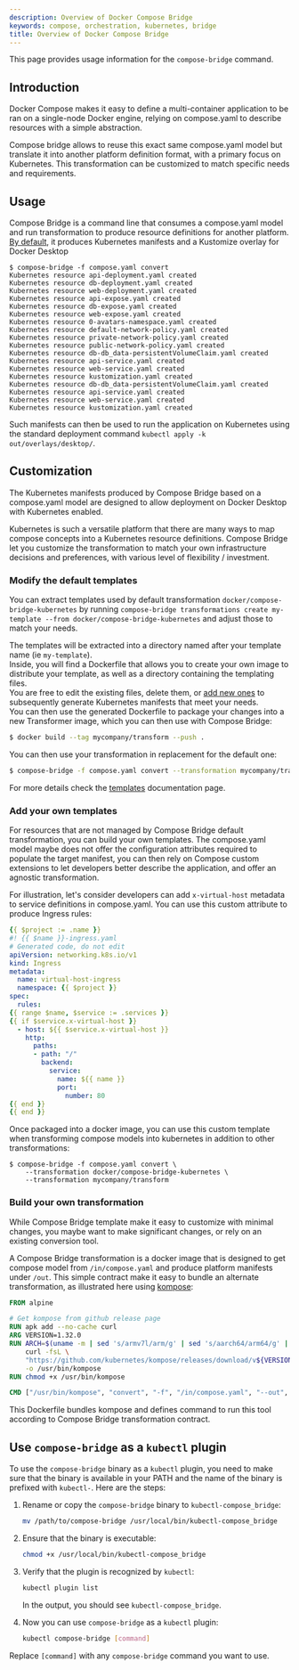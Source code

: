 ```yaml
---
description: Overview of Docker Compose Bridge
keywords: compose, orchestration, kubernetes, bridge
title: Overview of Docker Compose Bridge
---
```


This page provides usage information for the `compose-bridge` command.

## Introduction

Docker Compose makes it easy to define a multi-container application
to be ran on a single-node Docker engine, relying on compose.yaml to
describe resources with a simple abstraction.

Compose bridge allows to reuse this exact same compose.yaml model but
translate it into another platform definition format, with a primary
focus on Kubernetes. This transformation can be customized to match
specific needs and requirements.

## Usage

Compose Bridge is a command line that consumes a compose.yaml model 
and run transformation to produce resource definitions for another platform.
[By default](transformation.md), it produces Kubernetes manifests and a Kustomize overlay for Docker Desktop
```console
$ compose-bridge -f compose.yaml convert
Kubernetes resource api-deployment.yaml created
Kubernetes resource db-deployment.yaml created
Kubernetes resource web-deployment.yaml created
Kubernetes resource api-expose.yaml created
Kubernetes resource db-expose.yaml created
Kubernetes resource web-expose.yaml created
Kubernetes resource 0-avatars-namespace.yaml created
Kubernetes resource default-network-policy.yaml created
Kubernetes resource private-network-policy.yaml created
Kubernetes resource public-network-policy.yaml created
Kubernetes resource db-db_data-persistentVolumeClaim.yaml created
Kubernetes resource api-service.yaml created
Kubernetes resource web-service.yaml created
Kubernetes resource kustomization.yaml created
Kubernetes resource db-db_data-persistentVolumeClaim.yaml created
Kubernetes resource api-service.yaml created
Kubernetes resource web-service.yaml created
Kubernetes resource kustomization.yaml created
```

Such manifests can then be used to run the application on Kubernetes using
the standard deployment command `kubectl apply -k out/overlays/desktop/`.

## Customization

The Kubernetes manifests produced by Compose Bridge based on a compose.yaml
model are designed to allow deployment on Docker Desktop with Kubernetes enabled. 

Kubernetes is such a versatile platform that there are many ways
to map compose concepts into a Kubernetes resource definitions. Compose
Bridge let you customize the transformation to match your own infrastructure
decisions and preferences, with various level of flexibility / investment.


### Modify the default templates

You can extract templates used by default transformation `docker/compose-bridge-kubernetes`
by running `compose-bridge transformations create my-template --from docker/compose-bridge-kubernetes` 
and adjust those to match your needs.

The templates will be extracted into a directory named after your template name (ie `my-template`).  
Inside, you will find a Dockerfile that allows you to create your own image to distribute your template, as well as a directory containing the templating files.  
You are free to edit the existing files, delete them, or [add new ones](#add-your-own-templates) to subsequently generate Kubernetes manifests that meet your needs.  
You can then use the generated Dockerfile to package your changes into a new Transformer image, which you can then use with Compose Bridge:

```bash
$ docker build --tag mycompany/transform --push .
```

You can then use your transformation in replacement for the default one:
```bash
$ compose-bridge -f compose.yaml convert --transformation mycompany/transform 
```

For more details check the [templates](./templates.md) documentation page.

### Add your own templates

For resources that are not managed by Compose Bridge default transformation, 
you can build your own templates. The compose.yaml model maybe does not offer
the configuration attributes required to populate the target manifest, you can
then rely on Compose custom extensions to let developers better describe the
application, and offer an agnostic transformation.

For illustration, let's consider developers can add `x-virtual-host` metadata
to service definitions in compose.yaml. You can use this custom attribute
to produce Ingress rules:

```yaml
{{ $project := .name }}
#! {{ $name }}-ingress.yaml
# Generated code, do not edit
apiVersion: networking.k8s.io/v1
kind: Ingress
metadata:
  name: virtual-host-ingress
  namespace: {{ $project }}
spec:
  rules:  
{{ range $name, $service := .services }}
{{ if $service.x-virtual-host }}
  - host: ${{ $service.x-virtual-host }}
    http:
      paths:
      - path: "/"
        backend:
          service:
            name: ${{ name }}
            port:
              number: 80  
{{ end }}
{{ end }}
```

Once packaged into a docker image, you can use this custom template
when transforming compose models into kubernetes in addition to other
transformations:

```console
$ compose-bridge -f compose.yaml convert \
    --transformation docker/compose-bridge-kubernetes \
    --transformation mycompany/transform 
```

### Build your own transformation

While Compose Bridge template make it easy to customize with minimal changes,
you maybe want to make significant changes, or rely on an existing conversion tool.

A Compose Bridge transformation is a docker image that is designed to get compose model
from `/in/compose.yaml` and produce platform manifests under `/out`. This simple 
contract make it easy to bundle an alternate transformation, as illustrated here using 
[kompose](https://kompose.io/):

```Dockerfile
FROM alpine

# Get kompose from github release page
RUN apk add --no-cache curl
ARG VERSION=1.32.0
RUN ARCH=$(uname -m | sed 's/armv7l/arm/g' | sed 's/aarch64/arm64/g' | sed 's/x86_64/amd64/g') && \
    curl -fsL \
    "https://github.com/kubernetes/kompose/releases/download/v${VERSION}/kompose-linux-${ARCH}" \
    -o /usr/bin/kompose
RUN chmod +x /usr/bin/kompose

CMD ["/usr/bin/kompose", "convert", "-f", "/in/compose.yaml", "--out", "/out"]
```

This Dockerfile bundles kompose and defines command to run this tool according
to Compose Bridge transformation contract.

## Use `compose-bridge` as a `kubectl` plugin
To use the `compose-bridge` binary as a `kubectl` plugin, you need to make sure that the binary is available in your PATH and the name of the binary is prefixed with `kubectl-`. Here are the steps:

1. Rename or copy the `compose-bridge` binary to `kubectl-compose_bridge`:

    ```bash
    mv /path/to/compose-bridge /usr/local/bin/kubectl-compose_bridge
    ```

2. Ensure that the binary is executable:
    
    ```bash
    chmod +x /usr/local/bin/kubectl-compose_bridge
    ```

3. Verify that the plugin is recognized by `kubectl`:

    ```bash
    kubectl plugin list
    ```

    In the output, you should see `kubectl-compose_bridge`.

4. Now you can use `compose-bridge` as a `kubectl` plugin:

    ```bash
    kubectl compose-bridge [command]
    ```

Replace `[command]` with any `compose-bridge` command you want to use.
